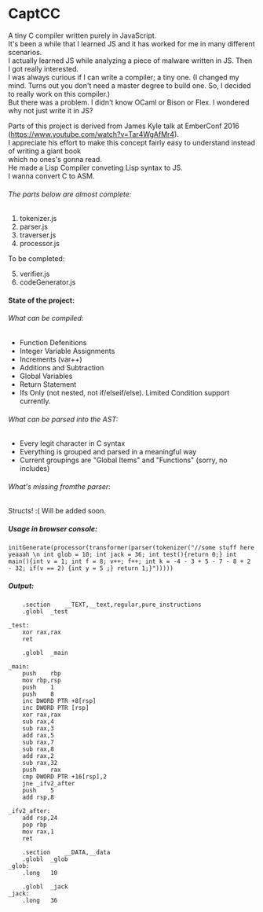 # CaptCC
A tiny C compiler written purely in JavaScript.   
It's been a while that I learned JS and it has worked for me in many different scenarios.      
I actually learned JS while analyzing a piece of malware written in JS. Then I got really interested.      
I was always curious if I can write a compiler; a tiny one. (I changed my mind. Turns out you don't need a master degree to   build one. So, I decided to really work on this compiler.)  
But there was a problem. I didn't know OCaml or Bison or Flex. I wondered why not just write it in JS?   


Parts of this project is derived from James Kyle talk at EmberConf 2016 (https://www.youtube.com/watch?v=Tar4WgAfMr4).  
I appreciate his effort to make this concept fairly easy to understand instead of writing a giant book   
which no ones's gonna read.    
He made a Lisp Compiler conveting Lisp syntax to JS.   
I wanna convert C to ASM.   

###### The parts below are almost complete: 

1. tokenizer.js   
2. parser.js   
3. traverser.js   
4. processor.js   

To be completed:   
   
5. verifier.js   
6. codeGenerator.js     


#### State of the project:

###### What can be compiled:

* Function Defenitions
* Integer Variable Assignments
* Increments (var++)
* Additions and Subtraction
* Global Variables
* Return Statement
* Ifs Only (not nested, not if/elseif/else). Limited Condition support currently.

###### What can be parsed into the AST:

* Every legit character in C syntax
* Everything is grouped and parsed in a meaningful way
* Current groupings are "Global Items" and "Functions" (sorry, no includes)

###### What's missing fromthe parser:

Structs! :( Will be added soon.

##### Usage in browser console:

    initGenerate(processor(transformer(parser(tokenizer("//some stuff here yeaaah \n int glob = 10; int jack = 36; int test(){return 0;} int main(){int v = 1; int f = 8; v++; f++; int k = -4 - 3 + 5 - 7 - 8 + 2 - 32; if(v == 2) {int y = 5 ;} return 1;}")))))                

##### Output:   
	    .section	__TEXT,__text,regular,pure_instructions
	    .globl	_test
    
    _test:
	    xor	rax,rax
	    ret
    
	    .globl	_main
    
    _main:
	    push	rbp
	    mov	rbp,rsp
	    push	1
	    push	8
	    inc	DWORD PTR +8[rsp]
	    inc	DWORD PTR [rsp]
	    xor	rax,rax
	    sub	rax,4
	    sub	rax,3
	    add	rax,5
	    sub	rax,7
	    sub	rax,8
	    add	rax,2
	    sub	rax,32
	    push	rax
	    cmp	DWORD PTR +16[rsp],2
	    jne _ifv2_after
	    push	5
	    add	rsp,8
    
    _ifv2_after:
	    add	rsp,24
	    pop	rbp
	    mov	rax,1
	    ret
    
	    .section	__DATA,__data
	    .globl	_glob
    _glob:
	    .long	10
    
	    .globl	_jack
    _jack:
	    .long	36   
